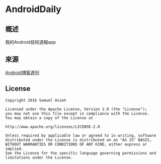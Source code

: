 # AndroidDaily

<h2>概述</h2>

我的Android技術週報app

<h2>來源</h2>

[Android博客週刊](http://androidblog.cn/)

<h2>License</h2>

	Copyright 2016 Samuel Hsieh

	Licensed under the Apache License, Version 2.0 (the "License");
	you may not use this file except in compliance with the License.
	You may obtain a copy of the License at

	http://www.apache.org/licenses/LICENSE-2.0

	Unless required by applicable law or agreed to in writing, software
	distributed under the License is distributed on an "AS IS" BASIS,
	WITHOUT WARRANTIES OR CONDITIONS OF ANY KIND, either express or implied.
	See the License for the specific language governing permissions and
	limitations under the License.
